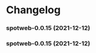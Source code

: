 # Changelog<br>


<a name="spotweb-0.0.15"></a>
### spotweb-0.0.15 (2021-12-12)



<a name="spotweb-0.0.15"></a>
### spotweb-0.0.15 (2021-12-12)

